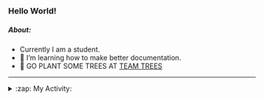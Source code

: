 ### Hello World!

##### About:
- Currently I am a student.
- 🌱 I’m learning how to make better documentation.
- 🌱 GO PLANT SOME TREES AT [TEAM TREES](https://teamtrees.org/)

---
<details>
  <summary>:zap: My Activity:</summary>
  
<!--START_SECTION:waka-->
![Code Time](http://img.shields.io/badge/Code%20Time-1%2C202%20hrs%2046%20mins-blue)

**I'm a Night 🦉** 

```text
🌞 Morning                1875 commits        ██░░░░░░░░░░░░░░░░░░░░░░░   09.98 % 
🌆 Daytime                6411 commits        █████████░░░░░░░░░░░░░░░░   34.12 % 
🌃 Evening                5407 commits        ███████░░░░░░░░░░░░░░░░░░   28.77 % 
🌙 Night                  5099 commits        ███████░░░░░░░░░░░░░░░░░░   27.13 % 
```
📅 **I'm Most Productive on Wednesday** 

```text
Monday                   2651 commits        ████░░░░░░░░░░░░░░░░░░░░░   14.11 % 
Tuesday                  2552 commits        ███░░░░░░░░░░░░░░░░░░░░░░   13.58 % 
Wednesday                4396 commits        ██████░░░░░░░░░░░░░░░░░░░   23.39 % 
Thursday                 2428 commits        ███░░░░░░░░░░░░░░░░░░░░░░   12.92 % 
Friday                   1962 commits        ███░░░░░░░░░░░░░░░░░░░░░░   10.44 % 
Saturday                 1641 commits        ██░░░░░░░░░░░░░░░░░░░░░░░   08.73 % 
Sunday                   3162 commits        ████░░░░░░░░░░░░░░░░░░░░░   16.83 % 
```


📊 **This Week I Spent My Time On** 

```text
🔥 Editors: 
IntelliJ                 3 hrs 45 mins       ████████████████░░░░░░░░░   62.42 % 
VS Code                  2 hrs 15 mins       █████████░░░░░░░░░░░░░░░░   37.58 % 

🐱‍💻 Projects: 
CSE224-Fundamentals-of-An2 hrs 6 mins        █████████░░░░░░░░░░░░░░░░   35.13 % 
givbacks-admin           1 hr 42 mins        ███████░░░░░░░░░░░░░░░░░░   28.52 % 
demo                     1 hr 36 mins        ███████░░░░░░░░░░░░░░░░░░   26.73 % 
file-utils               32 mins             ██░░░░░░░░░░░░░░░░░░░░░░░   08.89 % 
Unknown Project          2 mins              ░░░░░░░░░░░░░░░░░░░░░░░░░   00.56 % 
```


 Last Updated on 18/09/2023 19:10:42 UTC
<!--END_SECTION:waka-->
</details>
